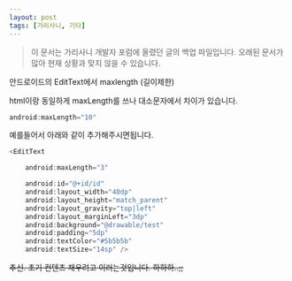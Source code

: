 ```yaml
---
layout: post
tags: [가리사니, 기타]
---
```


> 이 문서는 가리사니 개발자 포럼에 올렸던 글의 백업 파일입니다.
오래된 문서가 많아 현재 상황과 맞지 않을 수 있습니다.


안드로이드의 EditText에서 maxlength (길이제한)

html이랑 동일하게 maxLength를 쓰나 대소문자에서 차이가 있습니다.
``` java
android:maxLength="10"
```
예를들어서 아래와 같이 추가해주시면됩니다.
``` java
<EditText

	android:maxLength="3"

	android:id="@+id/id"
	android:layout_width="40dp"
	android:layout_height="match_parent"
	android:layout_gravity="top|left"
	android:layout_marginLeft="3dp"
	android:background="@drawable/test"
	android:padding="5dp"
	android:textColor="#5b5b5b"
	android:textSize="14sp" />
```


~~추신.
초기 컨텐츠 채우려고 이러는것입니다. 하하하..;;~~